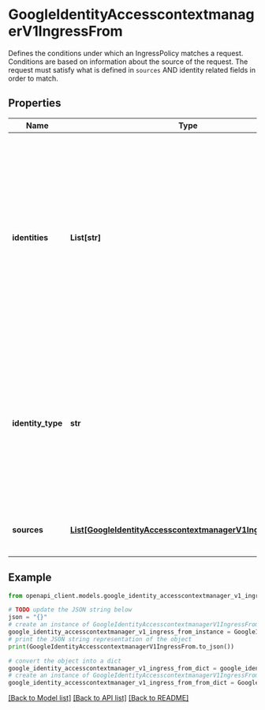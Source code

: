 # GoogleIdentityAccesscontextmanagerV1IngressFrom

Defines the conditions under which an IngressPolicy matches a request. Conditions are based on information about the source of the request. The request must satisfy what is defined in `sources` AND identity related fields in order to match.

## Properties

Name | Type | Description | Notes
------------ | ------------- | ------------- | -------------
**identities** | **List[str]** | A list of identities that are allowed access through this ingress policy. Should be in the format of email address. The email address should represent individual user or service account only. | [optional] 
**identity_type** | **str** | Specifies the type of identities that are allowed access from outside the perimeter. If left unspecified, then members of &#x60;identities&#x60; field will be allowed access. | [optional] 
**sources** | [**List[GoogleIdentityAccesscontextmanagerV1IngressSource]**](GoogleIdentityAccesscontextmanagerV1IngressSource.md) | Sources that this IngressPolicy authorizes access from. | [optional] 

## Example

```python
from openapi_client.models.google_identity_accesscontextmanager_v1_ingress_from import GoogleIdentityAccesscontextmanagerV1IngressFrom

# TODO update the JSON string below
json = "{}"
# create an instance of GoogleIdentityAccesscontextmanagerV1IngressFrom from a JSON string
google_identity_accesscontextmanager_v1_ingress_from_instance = GoogleIdentityAccesscontextmanagerV1IngressFrom.from_json(json)
# print the JSON string representation of the object
print(GoogleIdentityAccesscontextmanagerV1IngressFrom.to_json())

# convert the object into a dict
google_identity_accesscontextmanager_v1_ingress_from_dict = google_identity_accesscontextmanager_v1_ingress_from_instance.to_dict()
# create an instance of GoogleIdentityAccesscontextmanagerV1IngressFrom from a dict
google_identity_accesscontextmanager_v1_ingress_from_from_dict = GoogleIdentityAccesscontextmanagerV1IngressFrom.from_dict(google_identity_accesscontextmanager_v1_ingress_from_dict)
```
[[Back to Model list]](../README.md#documentation-for-models) [[Back to API list]](../README.md#documentation-for-api-endpoints) [[Back to README]](../README.md)


